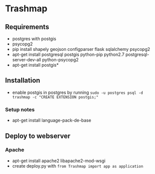 # Trashmap
## Requirements  
* postgres with postgis
* psycopg2
* pip install shapely geojson configparser flask sqlalchemy psycopg2
* apt-get install postgresql postgis python-pip python2.7 postgresql-server-dev-all python-psycopg2
* apt-get install postgis*
## Installation
* enable postgis in postgres by running `sudo -u postgres psql -d trashmap -c "CREATE EXTENSION postgis;"`

### Setup notes
* apt-get install language-pack-de-base

## Deploy to webserver
### Apache
* apt-get install apache2 libapache2-mod-wsgi
* create deploy.py with `from Trashmap import app as application`